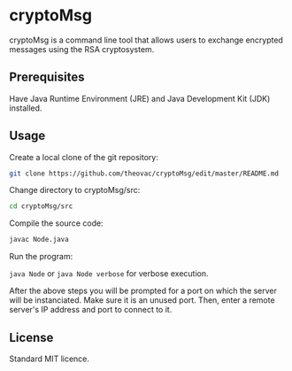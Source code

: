 # cryptoMsg

 cryptoMsg is a command line tool that allows users to exchange encrypted messages using the RSA cryptosystem.

## Prerequisites

Have Java Runtime Environment (JRE) and Java Development Kit (JDK) installed. 

## Usage

Create a local clone of the git repository: 

```bash
git clone https://github.com/theovac/cryptoMsg/edit/master/README.md
```

Change directory to cryptoMsg/src:

```bash
cd cryptoMsg/src
```

Compile the source code:

```bash
javac Node.java
```

Run the program:

`java Node` or `java Node verbose` for verbose execution.

After the above steps you will be prompted for a port on which the server will be instanciated. Make sure it is an unused port. Then, enter a remote server's IP address and port to connect to it.

## License

Standard MIT licence.
